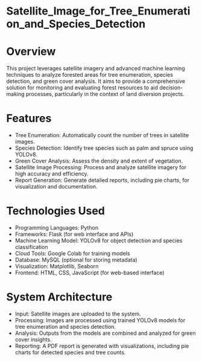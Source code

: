 # Satellite_Image_for_Tree_Enumeration_and_Species_Detection
# Overview
This project leverages satellite imagery and advanced machine learning techniques to analyze forested areas for tree enumeration, species detection, and green cover analysis. It aims to provide a comprehensive solution for monitoring and evaluating forest resources to aid decision-making processes, particularly in the context of land diversion projects.    
# Features  
* Tree Enumeration: Automatically count the number of trees in satellite images.  
* Species Detection: Identify tree species such as palm and spruce using YOLOv8.    
* Green Cover Analysis: Assess the density and extent of vegetation.  
* Satellite Image Processing: Process and analyze satellite imagery for high accuracy and efficiency.    
* Report Generation: Generate detailed reports, including pie charts, for visualization and documentation.    
# Technologies Used  
* Programming Languages: Python  
* Frameworks: Flask (for web interface and APIs)  
* Machine Learning Model: YOLOv8 for object detection and species classification  
* Cloud Tools: Google Colab for training models    
* Database: MySQL (optional for storing metadata)  
* Visualization: Matplotlib, Seaborn  
* Frontend: HTML, CSS, JavaScript (for web-based interface)    
# System Architecture  
* Input: Satellite images are uploaded to the system.  
* Processing: Images are processed using trained YOLOv8 models for tree enumeration and species detection.   
* Analysis: Outputs from the models are combined and analyzed for green cover insights.  
* Reporting: A PDF report is generated with visualizations, including pie charts for detected species and tree counts.  
